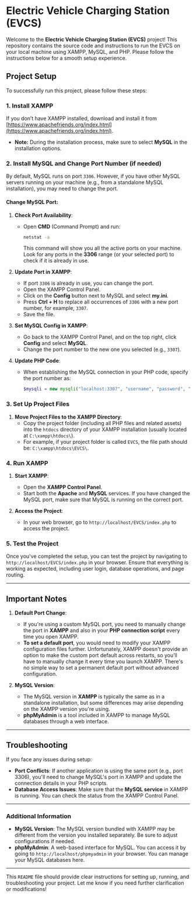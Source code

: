 # **Electric Vehicle Charging Station (EVCS)**

Welcome to the **Electric Vehicle Charging Station (EVCS)** project! This repository contains the source code and instructions to run the EVCS on your local machine using XAMPP, MySQL, and PHP. Please follow the instructions below for a smooth setup experience.

## **Project Setup**

To successfully run this project, please follow these steps:

### **1. Install XAMPP**

If you don’t have XAMPP installed, download and install it from [https://www.apachefriends.org/index.html](https://www.apachefriends.org/index.html).

- **Note:** During the installation process, make sure to select **MySQL** in the installation options.

### **2. Install MySQL and Change Port Number (if needed)**

By default, MySQL runs on port `3306`. However, if you have other MySQL servers running on your machine (e.g., from a standalone MySQL installation), you may need to change the port.

#### **Change MySQL Port:**

1. **Check Port Availability**:
   - Open **CMD** (Command Prompt) and run:
     ```cmd
     netstat -a
     ```
     This command will show you all the active ports on your machine. Look for any ports in the **3306** range (or your selected port) to check if it is already in use.

2. **Update Port in XAMPP**:
   - If port `3306` is already in use, you can change the port.
   - Open the XAMPP Control Panel.
   - Click on the **Config** button next to MySQL and select **my.ini**.
   - Press **Ctrl + H** to replace all occurrences of `3306` with a new port number, for example, `3307`.
   - Save the file.

3. **Set MySQL Config in XAMPP**:
   - Go back to the XAMPP Control Panel, and on the top right, click **Config** and select **MySQL**.
   - Change the port number to the new one you selected (e.g., `3307`).

4. **Update PHP Code**:
   - When establishing the MySQL connection in your PHP code, specify the port number as:
     ```php
     $mysqli = new mysqli("localhost:3307", "username", "password", "dbname");
     ```

### **3. Set Up Project Files**

1. **Move Project Files to the XAMPP Directory**:
   - Copy the project folder (including all PHP files and related assets) into the `htdocs` directory of your XAMPP installation (usually located at `C:\xampp\htdocs\`).
   - For example, if your project folder is called `EVCS`, the file path should be: `C:\xampp\htdocs\EVCS\`.

### **4. Run XAMPP**

1. **Start XAMPP**:
   - Open the **XAMPP Control Panel**.
   - Start both the **Apache** and **MySQL** services. If you have changed the MySQL port, make sure that MySQL is running on the correct port.

2. **Access the Project**:
   - In your web browser, go to `http://localhost/EVCS/index.php` to access the project.

### **5. Test the Project**

Once you've completed the setup, you can test the project by navigating to `http://localhost/EVCS/index.php` in your browser. Ensure that everything is working as expected, including user login, database operations, and page routing.

---

## **Important Notes**

1. **Default Port Change**:
   - If you're using a custom MySQL port, you need to manually change the port in **XAMPP** and also in your **PHP connection script** every time you open XAMPP.
   - **To set a default port**, you would need to modify your XAMPP configuration files further. Unfortunately, XAMPP doesn't provide an option to make the custom port default across restarts, so you’ll have to manually change it every time you launch XAMPP. There's no simple way to set a permanent default port without advanced configuration.

2. **MySQL Version**:
   - The MySQL version in **XAMPP** is typically the same as in a standalone installation, but some differences may arise depending on the XAMPP version you're using.
   - **phpMyAdmin** is a tool included in XAMPP to manage MySQL databases through a web interface.

---

## **Troubleshooting**

If you face any issues during setup:

- **Port Conflicts**: If another application is using the same port (e.g., port 3306), you'll need to change MySQL's port in XAMPP and update the connection details in your PHP scripts.
- **Database Access Issues**: Make sure that the **MySQL service** in XAMPP is running. You can check the status from the XAMPP Control Panel.

---

### **Additional Information**

- **MySQL Version**: The MySQL version bundled with XAMPP may be different from the version you installed separately. Be sure to adjust configurations if needed.
- **phpMyAdmin**: A web-based interface for MySQL. You can access it by going to `http://localhost/phpmyadmin` in your browser. You can manage your MySQL databases here.

---

This `README` file should provide clear instructions for setting up, running, and troubleshooting your project. Let me know if you need further clarification or modifications!
